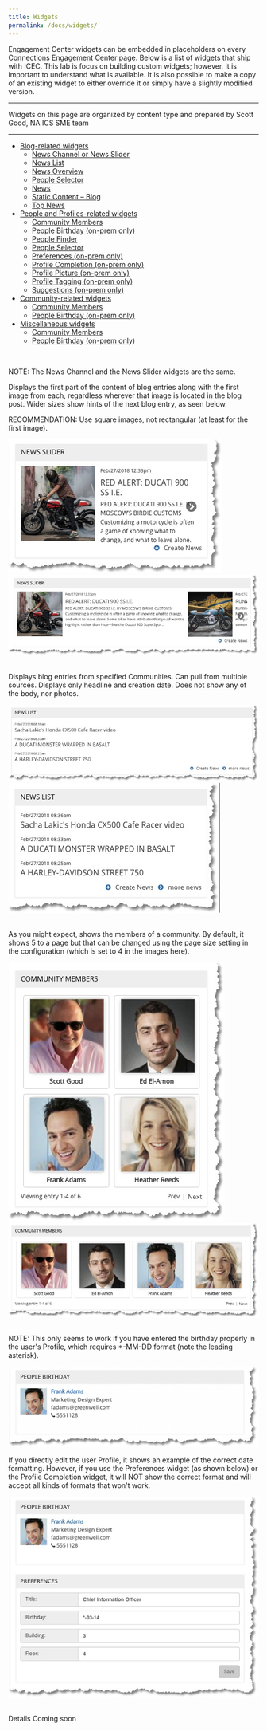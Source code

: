 ```yaml
---
title: Widgets
permalink: /docs/widgets/
---
```


Engagement Center widgets can be embedded in placeholders on every Connections Engagement Center page. Below is a list of widgets that ship with ICEC. This lab is focus on building custom widgets; however, it is important to understand what is available. It is also possible to make a copy of an existing widget to either override it or simply have a slightly modified version.

<hr>
Widgets on this page are organized by content type and prepared by Scott Good, NA ICS SME team  
<hr>

<ul class="nav nav-tabs">
  <li class="dropdown">
    <a class="dropdown-toggle" data-toggle="dropdown" href="#">
      Blog-related widgets <span class="caret"></span>
    </a>
    <ul class="dropdown-menu">
      <li><a href="#blogs1" data-toggle="tab">News Channel or News Slider</a></li>
      <li><a href="#blogs2" data-toggle="tab">News List</a></li>
      <li><a href="#catchall" data-toggle="tab">News Overview</a></li>
      <li><a href="#catchall" data-toggle="tab">People Selector</a></li>
      <li><a href="#catchall" data-toggle="tab">News</a></li>
      <li><a href="#catchall" data-toggle="tab">Static Content – Blog</a></li>
      <li><a href="#catchall" data-toggle="tab">Top News</a></li>
    </ul>
  </li>

  <li class="dropdown">
    <a class="dropdown-toggle" data-toggle="dropdown" href="#">
      People and Profiles-related widgets <span class="caret"></span>
    </a>
    <ul class="dropdown-menu">
      <li><a href="#profiles1" data-toggle="tab">Community Members</a></li>
      <li><a href="#profiles2" data-toggle="tab">People Birthday (on-prem only)</a></li>
      <li><a href="#catchall" data-toggle="tab">People Finder</a></li>
      <li><a href="#catchall" data-toggle="tab">People Selector</a></li>
      <li><a href="#catchall" data-toggle="tab">Preferences (on-prem only)</a></li>
      <li><a href="#catchall" data-toggle="tab">Profile Completion (on-prem only) </a></li>
      <li><a href="#catchall" data-toggle="tab">Profile Picture (on-prem only)</a></li>
      <li><a href="#catchall" data-toggle="tab">Profile Tagging (on-prem only)</a></li>
      <li><a href="#catchall" data-toggle="tab">Suggestions (on-prem only)</a></li>
    </ul>
  </li>

  <li class="dropdown">
    <a class="dropdown-toggle" data-toggle="dropdown" href="#">
      Community-related widgets<span class="caret"></span>
    </a>
    <ul class="dropdown-menu">
      <li><a href="#catchall" data-toggle="tab">Community Members</a></li>
      <li><a href="#catchall" data-toggle="tab">People Birthday (on-prem only)</a></li>
    </ul>
  </li>

  <li class="dropdown">
    <a class="dropdown-toggle" data-toggle="dropdown" href="#">
      Miscellaneous widgets<span class="caret"></span>
    </a>
    <ul class="dropdown-menu">
      <li><a href="#catchall" data-toggle="tab">Community Members</a></li>
      <li><a href="#catchall" data-toggle="tab">People Birthday (on-prem only)</a></li>
    </ul>
  </li>

</ul>
<div id="myTabContent" class="tab-content">

  <div class="tab-pane fade" id="blogs1">
  <br/>
      <p>NOTE: The News Channel and the News Slider widgets are the same.</p>
      <p>Displays the first part of the content of blog entries along with the first image from each, regardless wherever that image is located in the blog post. Wider sizes show hints of the next blog entry, as seen below.</p>
      <p>RECOMMENDATION: Use square images, not rectangular (at least for the first image).</p>
      <img src="../images/newsslider1.png">
      <br/>
      <img src="../images/newsslider2.png">
  </div>

  <div class="tab-pane fade" id="blogs2">
  <br/>
      <p>Displays blog entries from specified Communities. Can pull from multiple sources. Displays only headline and creation date. Does not show any of the body, nor photos.</p>
      <img src="../images/blogs//newslist1.png">
      <br/>
      <img src="../images/blogs/newslist2.png">
  </div>

   <div class="tab-pane fade" id="profiles1">
   <br/>
      <p>As you might expect, shows the members of a community. By default, it shows 5 to a page but that can be changed using the page size setting in the configuration (which is set to 4 in the images here).</p>
      <img src="../images/communitymembers.png">
      <br/>
      <img src="../images/communitymembers2.png">
  </div>

  <div class="tab-pane fade" id="profiles2">
  <br/>
    <p>NOTE: This only seems to work if you have entered the birthday properly in the user's Profile, which requires *-MM-DD format (note the leading asterisk).</p>
      <img src="../images/peoplebirthday1.png">
      <br><p>If you directly edit the user Profile, it shows an example of the correct date formatting. However, if you use the Preferences widget (as shown below) or the Profile Completion widget, it will NOT show the correct format and will accept all kinds of formats that won't work.</p>
      <img src="../images/peoplebirthday2.png">    
  </div>

  <div class="tab-pane fade" id="catchall">
  <br/>
  <p>Details Coming soon</p>
  </div>

</div>

